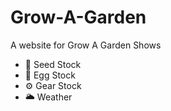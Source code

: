 # Grow-A-Garden
A website for Grow A Garden
Shows
- 🌾 Seed Stock
- 🥚 Egg Stock
- ⚙️ Gear Stock
- 🌥️ Weather
